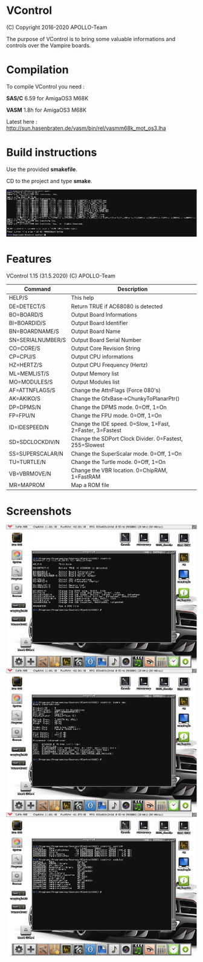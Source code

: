 # VControl

(C) Copyright 2016-2020 APOLLO-Team

The purpose of VControl is to bring some valuable informations and controls over the Vampire boards.

# Compilation

To compile VControl you need :

**SAS/C** 6.59 for AmigaOS3 M68K

**VASM** 1.8h for AmigaOS3 M68K

Latest here :
http://sun.hasenbraten.de/vasm/bin/rel/vasmm68k_mot_os3.lha

# Build instructions

Use the provided **smakefile**.

CD to the project and type **smake**.

<img src="BuildInstructions.png" />

# Features

VControl 1.15 (31.5.2020) (C) APOLLO-Team

Command | Description
------------ | -------------
HELP/S | This help
DE=DETECT/S | Return TRUE if AC68080 is detected
BO=BOARD/S | Output Board Informations
BI=BOARDID/S | Output Board Identifier
BN=BOARDNAME/S | Output Board Name
SN=SERIALNUMBER/S | Output Board Serial Number
CO=CORE/S | Output Core Revision String
CP=CPU/S | Output CPU informations
HZ=HERTZ/S | Output CPU Frequency (Hertz)
ML=MEMLIST/S | Output Memory list
MO=MODULES/S | Output Modules list
AF=ATTNFLAGS/S | Change the AttnFlags (Force 080's)
AK=AKIKO/S | Change the GfxBase->ChunkyToPlanarPtr()
DP=DPMS/N | Change the DPMS mode. 0=Off, 1=On
FP=FPU/N | Change the FPU mode. 0=Off, 1=On
ID=IDESPEED/N | Change the IDE speed. 0=Slow, 1=Fast, 2=Faster, 3=Fastest
SD=SDCLOCKDIV/N | Change the SDPort Clock Divider. 0=Fastest, 255=Slowest
SS=SUPERSCALAR/N | Change the SuperScalar mode. 0=Off, 1=On
TU=TURTLE/N | Change the Turtle mode. 0=Off, 1=On
VB=VBRMOVE/N | Change the VBR location. 0=ChipRAM, 1=FastRAM
MR=MAPROM | Map a ROM file

# Screenshots

<img src="Screenshot01.png" />

<img src="Screenshot02.png" />

<img src="Screenshot03.png" />
